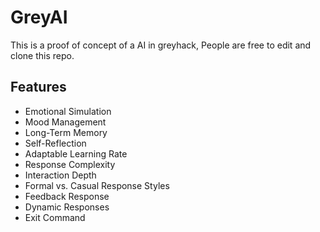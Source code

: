 # GreyAI
This is a proof of concept of a AI in greyhack, People are free to edit and clone this repo.

## Features
- Emotional Simulation
- Mood Management
- Long-Term Memory
- Self-Reflection
- Adaptable Learning Rate
- Response Complexity
- Interaction Depth
- Formal vs. Casual Response Styles
- Feedback Response
- Dynamic Responses
- Exit Command
